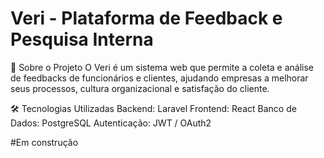 # Veri - Plataforma de Feedback e Pesquisa Interna
📌 Sobre o Projeto
O Veri é um sistema web que permite a coleta e análise de feedbacks de funcionários e clientes, ajudando empresas a melhorar seus processos, cultura organizacional e satisfação do cliente.

🛠️ Tecnologias Utilizadas
Backend: Laravel 
Frontend: React
Banco de Dados: PostgreSQL
Autenticação: JWT / OAuth2

#Em construção 